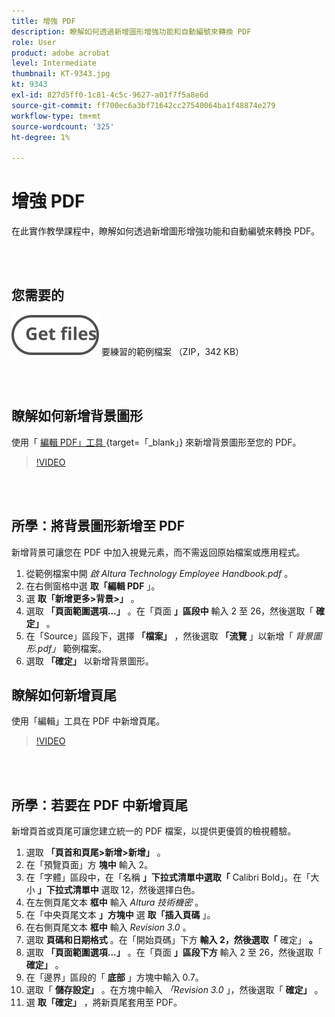 ```yaml
---
title: 增強 PDF
description: 瞭解如何透過新增圖形增強功能和自動編號來轉換 PDF
role: User
product: adobe acrobat
level: Intermediate
thumbnail: KT-9343.jpg
kt: 9343
exl-id: 827d5ff0-1c81-4c5c-9627-a01f7f5a8e6d
source-git-commit: ff700ec6a3bf71642cc27540064ba1f48874e279
workflow-type: tm+mt
source-wordcount: '325'
ht-degree: 1%

---
```


# 增強 PDF

在此實作教學課程中，瞭解如何透過新增圖形增強功能和自動編號來轉換 PDF。

<br> 

## 您需要的

[![取得檔案 ](../assets/Getfiles.svg)](../assets/Enhance.zip)
要練習的範例檔案 （ZIP，342 KB）

<br> 

## 瞭解如何新增背景圖形

使用「 [ 編輯 PDF」工具 ](https://www.adobe.com/tw/acrobat/online/pdf-editor.html) {target=「_blank」} 來新增背景圖形至您的 PDF。

>[!VIDEO](https://video.tv.adobe.com/v/338746?hidetitle=true)

<br> 

## 所學：將背景圖形新增至 PDF

新增背景可讓您在 PDF 中加入視覺元素，而不需返回原始檔案或應用程式。

1. 從範例檔案中開 *啟 Altura Technology Employee Handbook.pdf* 。
1. 在右側窗格中選 **取「編輯 PDF** 」。
1. 選 **取「新增更多>背景>」** 。
1. 選取 **「頁面範圍選項...」** 。在「頁面 **」區段中** 輸入 2 至 26，然後選取「 **確定」** 。
1. 在「Source」區段下，選擇 **「檔案」** ，然後選取 **「流覽** 」以新增「 *背景圖形.pdf」* 範例檔案。
1. 選取 **「確定」** 以新增背景圖形。

## 瞭解如何新增頁尾

使用「編輯」工具在 PDF 中新增頁尾。

>[!VIDEO](https://video.tv.adobe.com/v/338745?hidetitle=true)

<br> 

## 所學：若要在 PDF 中新增頁尾

新增頁首或頁尾可讓您建立統一的 PDF 檔案，以提供更優質的檢視體驗。

1. 選取 **「頁首和頁尾>新增>新增」** 。
1. 在「預覽頁面」方 **塊中** 輸入 2。
1. 在「字體」區段中，在「名稱 **」下拉式清單中選取「** Calibri Bold」。在「大小 **」下拉式清單中** 選取 12，然後選擇白色。
1. 在左側頁尾文本 **框中** 輸入 *Altura 技術機密* 。
1. 在「中央頁尾文本 **」方塊中** 選 **取「插入頁碼** 」。
1. 在右側頁尾文本 **框中** 輸入 *Revision 3.0* 。
1. 選取 **頁碼和日期格式** 。在「開始頁碼」下方 **輸入 2，然後選取「** 確定」 **。**
1. 選取 **「頁面範圍選項...」** 。在「頁面 **」區段下方** 輸入 2 至 26，然後選取「 **確定」** 。
1. 在「邊界」區段的「 **底部** 」方塊中輸入 0.7。
1. 選取「 **儲存設定」** 。在方塊中輸入 *「Revision 3.0* 」，然後選取「 **確定」** 。
1. 選 **取「確定」** ，將新頁尾套用至 PDF。
